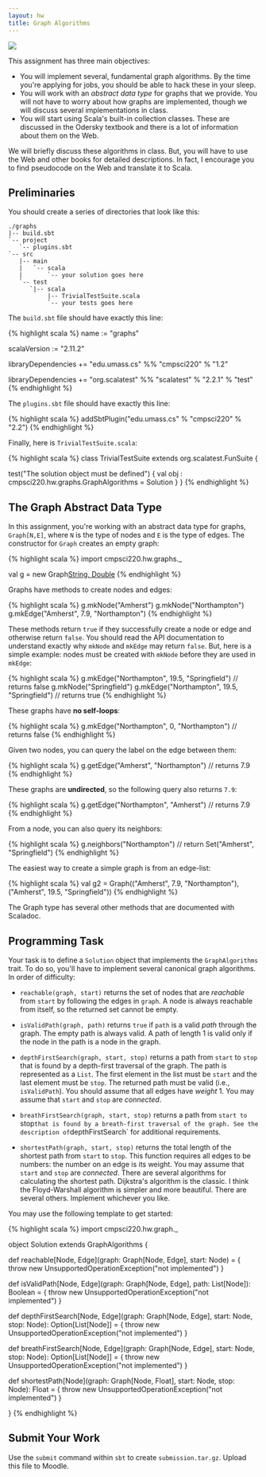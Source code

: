 ```yaml
---
layout: hw
title: Graph Algorithms
---
```


<a href="http://xkcd.com/246/">
<img src="http://imgs.xkcd.com/comics/labyrinth_puzzle.png">
</a>


This assignment has three main objectives:

- You will implement several, fundamental graph algorithms. By the time you're
  applying for jobs, you should be able to hack these in your sleep.
- You will work with an *abstract data type* for graphs that we provide.
  You will not have to worry about how graphs are implemented, though
  we will discuss several implementations in class.
- You will start using Scala's built-in collection classes. These are
  discussed in the Odersky textbook and there is a lot of information about
  them on the Web.

We will briefly discuss these algorithms in class. But, you will have to use
the Web and other books for detailed descriptions. In fact, I encourage
you to find pseudocode on the Web and translate it to Scala.

## Preliminaries

You should create a series of directories that look like this:

    ./graphs
    |-- build.sbt
    `-- project
       `-- plugins.sbt
    `-- src
       |-- main
       |   `-- scala
       |       `-- your solution goes here
       `-- test
          `|-- scala
               |-- TrivialTestSuite.scala
               `-- your tests goes here

The `build.sbt` file should have exactly this line:

{% highlight scala %}
name := "graphs"

scalaVersion := "2.11.2"

libraryDependencies += "edu.umass.cs" %% "cmpsci220" % "1.2"

libraryDependencies += "org.scalatest" %% "scalatest" % "2.2.1" % "test"
{% endhighlight %}

The `plugins.sbt` file should have exactly this line:

{% highlight scala %}
addSbtPlugin("edu.umass.cs" % "cmpsci220" % "2.2")
{% endhighlight %}

Finally, here is `TrivialTestSuite.scala`:

{% highlight scala %}
class TrivialTestSuite extends org.scalatest.FunSuite {

  test("The solution object must be defined") {
    val obj : cmpsci220.hw.graphs.GraphAlgorithms = Solution
  }
}
{% endhighlight %}


## The Graph Abstract Data Type

In this assignment, you're working with an abstract data type for graphs,
`Graph[N,E]`, where `N` is the type of nodes and `E` is the type of edges.
The constructor for `Graph` creates an empty graph:

{% highlight scala %}
import cmpsci220.hw.graphs._

val g = new Graph[String, Double]()
{% endhighlight %}

Graphs have methods to create nodes and edges:

{% highlight scala %}
g.mkNode("Amherst")
g.mkNode("Northampton")
g.mkEdge("Amherst", 7.9, "Northampton")
{% endhighlight %}

These methods return `true` if they successfully create a node or edge and otherwise
return `false`. You should read the API documentation to understand exactly why
`mkNode` and `mkEdge` may return `false`. But, here is a simple example:
nodes must be created with `mkNode` before they are used in `mkEdge`:

{% highlight scala %}
g.mkEdge("Northampton", 19.5, "Springfield") // returns false
g.mkNode("Springfield")
g.mkEdge("Northampton", 19.5, "Springfield") // returns true
{% endhighlight %}

These graphs have **no self-loops**:

{% highlight scala %}
g.mkEdge("Northampton", 0, "Northampton") // returns false
{% endhighlight %}

Given two nodes, you can query the label on the edge between them:

{% highlight scala %}
g.getEdge("Amherst", "Northampton") // returns 7.9
{% endhighlight %}

These graphs are **undirected**, so the following query also returns `7.9`:

{% highlight scala %}
g.getEdge("Northampton", "Amherst") // returns 7.9
{% endhighlight %}

From a node, you can also query its neighbors:

{% highlight scala %}
g.neighbors("Northampton") // return Set("Amherst", "Springfield")
{% endhighlight %}

The easiest way to create a simple graph is from an edge-list:

{% highlight scala %}
val g2 = Graph(("Amherst", 7.9, "Northampton"),
               ("Amherst", 19.5, "Springfield"))
{% endhighlight %}

The Graph type has several other methods that are documented with Scaladoc.


## Programming Task

Your task is to define a `Solution` object that implements the `GraphAlgorithms`
trait. To do so, you'll have to implement several canonical graph algorithms.
In order of difficulty:

- `reachable(graph, start)` returns the set of nodes that are *reachable* from `start`
  by following the edges in `graph`. A node is always reachable from itself, so the
  returned set cannot be empty.

- `isValidPath(graph, path)` returns `true` if `path` is a valid *path* through the graph.
  The empty path is always valid. A path of length 1 is valid only if the node in the path is
  a node in the graph.

- `depthFirstSearch(graph, start, stop)` returns a path from `start` to `stop` that is found
  by a depth-first traversal of the graph. The path is represented as a `List`. The first
  element in the list must be `start` and the last element must be `stop`. The returned
  path must be valid (i.e., `isValidPath`). You should assume that all edges have *weight* 1.
  You may assume that `start` and `stop` are *connected*.

- `breathFirstSearch(graph, start, stop)` returns a path from `start to `stop` that is
  found by a breath-first traversal of the graph. See the description of `depthFirstSearch`
  for additional requirements.

- `shortestPath(graph, start, stop)` returns the total length of the shortest path from `start`
  to `stop`. This function requires all edges to be numbers: the number on an edge is its weight.
  You may assume that `start` and `stop` are *connected*. There are several algorithms for
  calculating the shortest path. Dijkstra's algorithm is the classic. I think the Floyd-Warshall
  algorithm is simpler and more beautiful. There are several others. Implement whichever you like.

You may use the following template to get started:

{% highlight scala %}
import cmpsci220.hw.graph._


object Solution extends GraphAlgorithms {

  def reachable[Node, Edge](graph: Graph[Node, Edge], start: Node) = {
    throw new UnsupportedOperationException("not implemented")
  }

  def isValidPath[Node, Edge](graph: Graph[Node, Edge], path: List[Node]): Boolean = {
    throw new UnsupportedOperationException("not implemented")
  }

  def depthFirstSearch[Node, Edge](graph: Graph[Node, Edge], start: Node, stop: Node): Option[List[Node]] = {
    throw new UnsupportedOperationException("not implemented")
  }

  def breathFirstSearch[Node, Edge](graph: Graph[Node, Edge], start: Node, stop: Node): Option[List[Node]] = {
    throw new UnsupportedOperationException("not implemented")
  }

  def shortestPath[Node](graph: Graph[Node, Float], start: Node, stop: Node): Float = {
    throw new UnsupportedOperationException("not implemented")
  }

}
{% endhighlight %}

## Submit Your Work

Use the `submit` command within `sbt` to create `submission.tar.gz`. Upload this file to Moodle.